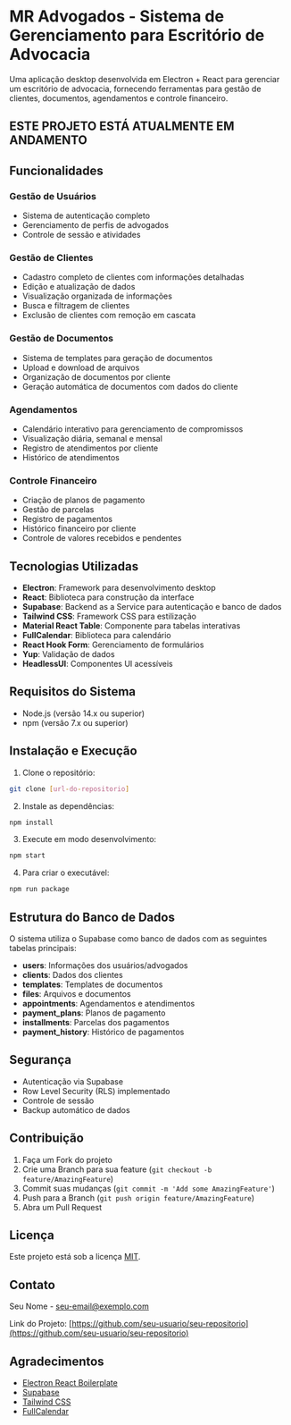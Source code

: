 # MR Advogados - Sistema de Gerenciamento para Escritório de Advocacia

Uma aplicação desktop desenvolvida em Electron + React para gerenciar um escritório de advocacia, fornecendo ferramentas para gestão de clientes, documentos, agendamentos e controle financeiro.

## ESTE PROJETO ESTÁ ATUALMENTE EM ANDAMENTO

## Funcionalidades

### Gestão de Usuários

- Sistema de autenticação completo
- Gerenciamento de perfis de advogados
- Controle de sessão e atividades

### Gestão de Clientes

- Cadastro completo de clientes com informações detalhadas
- Edição e atualização de dados
- Visualização organizada de informações
- Busca e filtragem de clientes
- Exclusão de clientes com remoção em cascata

### Gestão de Documentos

- Sistema de templates para geração de documentos
- Upload e download de arquivos
- Organização de documentos por cliente
- Geração automática de documentos com dados do cliente

### Agendamentos

- Calendário interativo para gerenciamento de compromissos
- Visualização diária, semanal e mensal
- Registro de atendimentos por cliente
- Histórico de atendimentos

### Controle Financeiro

- Criação de planos de pagamento
- Gestão de parcelas
- Registro de pagamentos
- Histórico financeiro por cliente
- Controle de valores recebidos e pendentes

## Tecnologias Utilizadas

- **Electron**: Framework para desenvolvimento desktop
- **React**: Biblioteca para construção da interface
- **Supabase**: Backend as a Service para autenticação e banco de dados
- **Tailwind CSS**: Framework CSS para estilização
- **Material React Table**: Componente para tabelas interativas
- **FullCalendar**: Biblioteca para calendário
- **React Hook Form**: Gerenciamento de formulários
- **Yup**: Validação de dados
- **HeadlessUI**: Componentes UI acessíveis

## Requisitos do Sistema

- Node.js (versão 14.x ou superior)
- npm (versão 7.x ou superior)

## Instalação e Execução

1. Clone o repositório:

```bash
git clone [url-do-repositorio]
```

2. Instale as dependências:

```bash
npm install
```

3. Execute em modo desenvolvimento:

```bash
npm start
```

4. Para criar o executável:

```bash
npm run package
```

## Estrutura do Banco de Dados

O sistema utiliza o Supabase como banco de dados com as seguintes tabelas principais:

- **users**: Informações dos usuários/advogados
- **clients**: Dados dos clientes
- **templates**: Templates de documentos
- **files**: Arquivos e documentos
- **appointments**: Agendamentos e atendimentos
- **payment_plans**: Planos de pagamento
- **installments**: Parcelas dos pagamentos
- **payment_history**: Histórico de pagamentos

## Segurança

- Autenticação via Supabase
- Row Level Security (RLS) implementado
- Controle de sessão
- Backup automático de dados

## Contribuição

1. Faça um Fork do projeto
2. Crie uma Branch para sua feature (`git checkout -b feature/AmazingFeature`)
3. Commit suas mudanças (`git commit -m 'Add some AmazingFeature'`)
4. Push para a Branch (`git push origin feature/AmazingFeature`)
5. Abra um Pull Request

## Licença

Este projeto está sob a licença [MIT](LICENSE).

## Contato

Seu Nome - [seu-email@exemplo.com](mailto:seu-email@exemplo.com)

Link do Projeto: [https://github.com/seu-usuario/seu-repositorio](https://github.com/seu-usuario/seu-repositorio)

## Agradecimentos

- [Electron React Boilerplate](https://github.com/electron-react-boilerplate/electron-react-boilerplate)
- [Supabase](https://supabase.io/)
- [Tailwind CSS](https://tailwindcss.com/)
- [FullCalendar](https://fullcalendar.io/)

